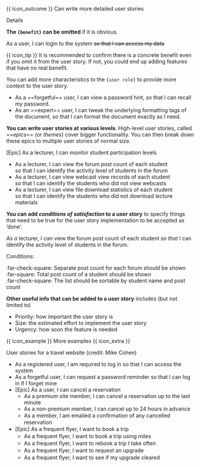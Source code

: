 <span id="prereqs"></span>

<span id="outcomes">{{ icon_outcome }} Can write more detailed user stories</span>

<span id="title">Details</span>

<div id="body">

**The `{benefit}` can be omitted** if it is obvious.

<box>
<div class="text-monospace">

As a user, I can login to the system ~~so that I can access my data~~
</div>
</box>

{{ icon_tip }} It is recommended to confirm there is a concrete benefit even if you omit it from the user story. If not, you could end up adding features that have no real benefit.

You can add more characteristics to the `{user role}` to provide more context to the user story.

<box>
<div class="text-monospace">

* As a ==forgetful== user, I can view a password hint, so that I can recall my password.
* As an ==expert== user, I can tweak the underlying formatting tags of the document, so that I can format the document exactly as I need.
</div>
</box>

**You can write user stories at various levels**. High-level user stories, called ==_epics_== (or _themes_) cover bigger functionality. You can then break down these epics to multiple user stories of normal size.

<box>
<div class="text-monospace">

[Epic] As a lecturer, I can monitor student participation levels
* As a lecturer, I can view the forum post count of each student<br>
  so that I can identify the activity level of students in the forum
* As a lecturer, I can view webcast view records of each student<br>
  so that I can identify the students who did not view webcasts
* As a lecturer, I can view file download statistics of each student<br>
  so that I can identify the students who did not download lecture materials
</div>
</box>

**You can add _conditions of satisfaction_ to a user story** to specify things that need to be true for the user story implementation to be accepted as ‘done’.

<box>
<div class="text-monospace">

_As a_ lecturer, _I can_ view the forum post count of each student _so that_ I can identify the activity level of students in the forum.
  
Conditions:

:far-check-square: Separate post count for each forum should be shown<br>
:far-square: Total post count of a student should be shown<br>
:far-check-square: The list should be sortable by student name and post count
</div>
</box>

**Other useful info that can be added to a user story** includes (but not limited to)

* Priority: how important the user story is
* Size: the estimated effort to implement the user story
* Urgency: how soon the feature is needed

<span class="non-printable">
<panel minimized >
<span slot="header" class="card-title">{{ icon_example }} More examples {{ icon_extra }}</md></span>

User stories for a travel website (credit: Mike Cohen)

<box>
<div class="text-monospace">

* As a registered user, I am required to log in so that I can access the system
* As a forgetful user, I can request a password reminder so that I can log in if I forget mine
* [Epic] As a user, I can cancel a reservation
  * As a premium site member, I can cancel a reservation up to the last minute
  * As a non-premium member, I can cancel up to 24 hours in advance
  * As a member, I am emailed a conﬁrmation of any cancelled reservation
* [Epic] As a frequent ﬂyer, I want to book a trip
  * As a frequent ﬂyer, I want to book a trip using miles
  * As a frequent ﬂyer, I want to rebook a trip I take often
  * As a frequent ﬂyer, I want to request an upgrade
  * As a frequent ﬂyer, I want to see if my upgrade cleared
</div>
</box>

</panel>
</span>

</div>

<div id="extras">

<include src="exercises.md" />

</div>